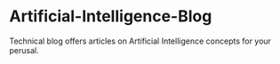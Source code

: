 # Artificial-Intelligence-Blog
Technical blog offers articles on Artificial Intelligence concepts for your perusal.

